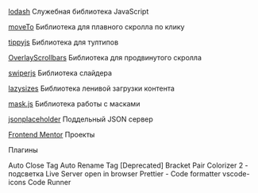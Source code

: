 [lodash](https://lodash.com/) Служебная библиотека JavaScript

[moveTo](https://github.com/hsnaydd/moveTo) Библиотека для плавного скролла по клику

[tippyjs](https://atomiks.github.io/tippyjs/) Библиотека для тултипов

[OverlayScrollbars](https://kingsora.github.io/OverlayScrollbars/#!overview) Библиотека для продвинутого скролла

[swiperjs](https://swiperjs.com/) Библиотека слайдера

[lazysizes](https://github.com/aFarkas/lazysizes) Библиотека ленивой загрузки контента

[mask.js](https://imask.js.org/) Библиотека работы с масками

[jsonplaceholder](https://jsonplaceholder.typicode.com/) Поддельный JSON сервер



[Frontend Mentor](https://www.frontendmentor.io/) Проекты





Плагины

Auto Close Tag
Auto Rename Tag
[Deprecated] Bracket Pair Colorizer 2 - подсветка
Live Server
open in browser
Prettier - Code formatter
vscode-icons
Code Runner
